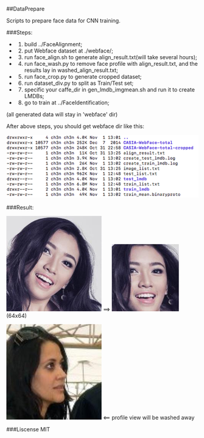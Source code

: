 ##DataPrepare

Scripts to prepare face data for CNN training.

###Steps:

- 1) build ../FaceAlignment;
- 2) put Webface dataset at ./webface/;
- 3) run face_align.sh to generate align_result.txt(will take several hours);
- 4) run face_wash.py to remove face profile with align_result.txt, and the results lay in washed_align_result.txt;
- 5) run face_crop.py to generate cropped dataset;
- 6) run dataset_div.py to split as Train/Test set;
- 7) specific your caffe_dir in gen_lmdb_imgmean.sh and run it to create LMDBs;
- 8) go to train at ../FaceIdentification;

(all generated data will stay in 'webface' dir)

After above steps, you should get webface dir like this:

![result](_res/result.png)

###Result:

![origin](_res/020-origin.jpg) ==>
![after](_res/020-cropped.jpg)(64x64)

![washed](_res/014-washed.jpg) <== profile view will be  washed away


###Liscense
MIT
